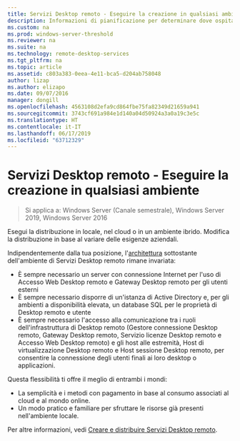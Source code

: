 ```yaml
---
title: Servizi Desktop remoto - Eseguire la creazione in qualsiasi ambiente
description: Informazioni di pianificazione per determinare dove ospitare la distribuzione di Servizi Desktop remoto.
ms.custom: na
ms.prod: windows-server-threshold
ms.reviewer: na
ms.suite: na
ms.technology: remote-desktop-services
ms.tgt_pltfrm: na
ms.topic: article
ms.assetid: c803a383-0eea-4e11-bca5-d204ab758048
author: lizap
ms.author: elizapo
ms.date: 09/07/2016
manager: dongill
ms.openlocfilehash: 4563108d2efa9cd864fbe75fa82349d21659a941
ms.sourcegitcommit: 3743cf691a984e1d140a04d50924a3a0a19c3e5c
ms.translationtype: HT
ms.contentlocale: it-IT
ms.lasthandoff: 06/17/2019
ms.locfileid: "63712329"
---
```

# <a name="remote-desktop-services---build-anywhere"></a>Servizi Desktop remoto - Eseguire la creazione in qualsiasi ambiente

>Si applica a: Windows Server (Canale semestrale), Windows Server 2019, Windows Server 2016

Esegui la distribuzione in locale, nel cloud o in un ambiente ibrido. Modifica la distribuzione in base al variare delle esigenze aziendali.

Indipendentemente dalla tua posizione, l'[architettura](desktop-hosting-logical-architecture.md) sottostante dell'ambiente di Servizi Desktop remoto rimane invariata:
- È sempre necessario un server con connessione Internet per l'uso di Accesso Web Desktop remoto e Gateway Desktop remoto per gli utenti esterni
- È sempre necessario disporre di un'istanza di Active Directory e, per gli ambienti a disponibilità elevata, un database SQL per le proprietà di Desktop remoto e utente
- È sempre necessario l'accesso alla comunicazione tra i ruoli dell'infrastruttura di Desktop remoto (Gestore connessione Desktop remoto, Gateway Desktop remoto, Servizio licenze Desktop remoto e Accesso Web Desktop remoto) e gli host alle estremità, Host di virtualizzazione Desktop remoto e Host sessione Desktop remoto, per consentire la connessione degli utenti finali ai loro desktop o applicazioni.

Questa flessibilità ti offre il meglio di entrambi i mondi:
- La semplicità e i metodi con pagamento in base al consumo associati al cloud e al mondo online.
- Un modo pratico e familiare per sfruttare le risorse già presenti nell'ambiente locale.

Per altre informazioni, vedi [Creare e distribuire Servizi Desktop remoto](rds-build-and-deploy.md).